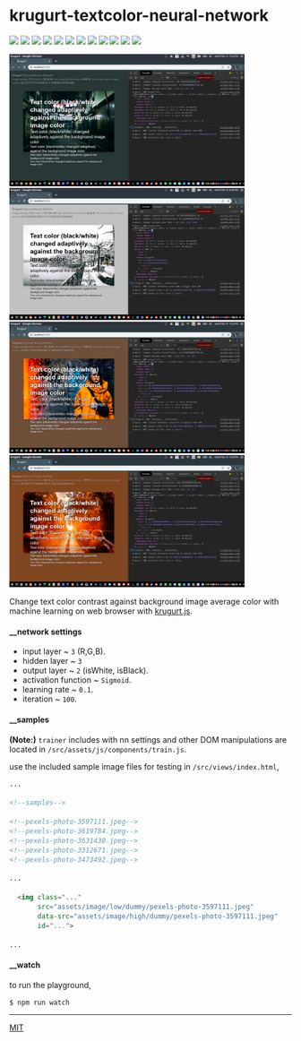 # krugurt-textcolor-neural-network

<p align="left">
  <img src="https://badgen.net/github/release/loouislow81/krugurt-textcolor-neural-network">
  <img src="https://badgen.net/github/releases/loouislow81/krugurt-textcolor-neural-network">
  <img src="https://badgen.net/github/assets-dl/loouislow81/krugurt-textcolor-neural-network">
  <img src="https://badgen.net/github/branches/loouislow81/krugurt-textcolor-neural-network">
  <img src="https://badgen.net/github/forks/loouislow81/krugurt-textcolor-neural-network">
  <img src="https://badgen.net/github/stars/loouislow81/krugurt-textcolor-neural-network">
  <img src="https://badgen.net/github/watchers/loouislow81/krugurt-textcolor-neural-network">
  <img src="https://badgen.net/github/tag/loouislow81/krugurt-textcolor-neural-network">
  <img src="https://badgen.net/github/commits/loouislow81/krugurt-textcolor-neural-network">
  <img src="https://badgen.net/github/last-commit/loouislow81/krugurt-textcolor-neural-network">
  <img src="https://badgen.net/github/contributors/loouislow81/krugurt-textcolor-neural-network">
  <img src="https://badgen.net/github/license/loouislow81/krugurt-textcolor-neural-network">
</p>

<p align="left">
  <img src="assets/Screenshot_01.png" width="420">
  <img src="assets/Screenshot_02.png" width="420">
  <img src="assets/Screenshot_03.png" width="420">
  <img src="assets/Screenshot_04.png" width="420">
</p>

Change text color contrast against background image average color with machine learning on web browser with [krugurt.js](https://github.com/loouislow81/krugurt).



#### __network settings

- input layer ~ `3` (R,G,B).
- hidden layer ~ `3`
- output layer ~ `2` (isWhite, isBlack).
- activation function ~ `Sigmoid`.
- learning rate ~ `0.1`.
- iteration ~ `100`.

#### __samples

**(Note:)** `trainer` includes with nn settings and other DOM manipulations are located in `/src/assets/js/components/train.js`.

use the included sample image files for testing in `/src/views/index.html`,

```html
...

<!--samples-->

<!--pexels-photo-3597111.jpeg-->
<!--pexels-photo-3619784.jpeg-->
<!--pexels-photo-3631430.jpeg-->
<!--pexels-photo-3312671.jpeg-->
<!--pexels-photo-3473492.jpeg-->

...

  <img class="..."
       src="assets/image/low/dummy/pexels-photo-3597111.jpeg"
       data-src="assets/image/high/dummy/pexels-photo-3597111.jpeg"
       id="...">

...
```

#### __watch

to run the playground,

```bash
$ npm run watch
```

---

[MIT](https://github.com/loouislow81/krugurt-textcolor-neural-network/blob/master/LICENSE)
